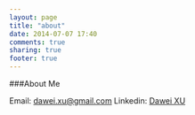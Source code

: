 ```yaml
---
layout: page
title: "about"
date: 2014-07-07 17:40
comments: true
sharing: true
footer: true
---
```


###About Me


Email: [dawei.xu@gmail.com](mailto:dawei.xu@gmail.com)
Linkedin: [Dawei XU](http://www.linkedin.com/in/daweix)